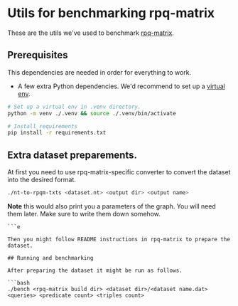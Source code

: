 # Utils for benchmarking rpq-matrix

These are the utils we've used to benchmark [rpq-matrix](https://github.com/adriangbrandon/rpq-matrix).

## Prerequisites

This dependencies are needed in order for everything to work.

* A few extra Python dependencies. We'd recommend to set up a [virtual env](https://docs.python.org/3/library/venv.html).

```bash
# Set up a virtual env in .venv directory.
python -m venv ./.venv && source ./.venv/bin/activate

# Install requirements
pip install -r requirements.txt
```

## Extra dataset preparements.

At first you need to use rpq-matrix-specific converter to convert the dataset into the desired format.

```bash
./nt-to-rpqm-txts <dataset.nt> <output dir> <output name>
```

**Note** this would also print you a parameters of the graph. You will need them later. Make sure to write them down somehow.

```
```e

Then you might follow README instructions in rpq-matrix to prepare the dataset.

## Running and benchmarking

After preparing the dataset it might be run as follows.

```bash
./bench <rpq-matrix build dir> <dataset dir>/<dataset name.dat> <queries> <predicate count> <triples count>
```
